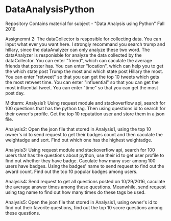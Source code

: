 # DataAnalysisPython
Repository Contains material for subject - "Data Analysis using Python" Fall 2016

Assignemnt 2:
The dataCollector is resposible for  collecting data. You can input what ever you want here. I strongly recommand you search trump and hillary, since the dataAnalyzer can only analyze these two word.
The dataAnalyzer is responisble for analyze the data collected by the dataCollector. 
You can enter "friend", which can caculate the average friends that poster has. 
You can enter "location", which can help you to get the which state post Trump the most and which state post Hillary the most.
You can enter "retweet" so that you can get the top 10 tweets which gets the most retweet time.
You can enter "influential" so that you can get the most influential tweet.
You can enter "time" so that you can get the most post day.

Midterm:
Analysis1: Using request module and stackoverflow api, search for 100 questions that has the python tag. Then using questions id to search for their owner's profile. Get the top 10 reputation user and store them in a json file.

Analysis2: Open the json file that stored in Analysis1, using the top 10 owner's id to send request to get their badges count and then caculate the weightadge and sort. Find out which one has the highest weightadge.

Analysis3: Using request module and stackoverflow api, search for 100 users that has the questions about python, use their id to get user profile to find out whether they have badge. Caculate how many user among 100 users have badges. Using the badges' name to send request to find out the award count. Find out the top 10 popular badges among users.

Analysis4: Send request to get all questions posted on 10/29/2016, caculate the average answer times among these questions. Meanwhile, send request using tag name to find out how many times do these tags be used.

Analysis5: Open the json file that stored in Analysis1, using owner's id to find out their favorite questions, find out the top 10 score questions among these  questions.
